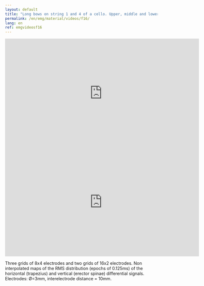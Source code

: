 ```yaml
---
layout: default
title: "Long bows on string 1 and 4 of a cello. Upper, middle and lower right trapezius; right and left lumbar erector spinae."
permalink: /en/emg/material/videos/f16/
lang: en
ref: emgvideosf16
---
```


<iframe width="640" height="360" src="https://www.youtube.com/embed/EFKcgPKChQI?rel=0&amp;showinfo=0" frameborder="0" gesture="media" allow="encrypted-media" allowfullscreen></iframe>

<iframe width="640" height="360" src="https://www.youtube.com/embed/5Y16T35jRKg?rel=0&amp;showinfo=0" frameborder="0" gesture="media" allow="encrypted-media" allowfullscreen></iframe>

Three grids of 8x4 electrodes and two grids of 16x2 electrodes. Non interpolated maps of the RMS distribution (epochs of 0.125ms) of the horizontal (trapezius) and vertical (erector spinae)  differential signals. Electrodes: Ø=3mm, interelectrode distance = 10mm.